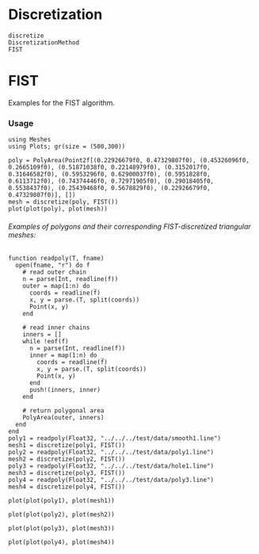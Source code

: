 # Discretization

```@docs
discretize
DiscretizationMethod
FIST
```
# FIST  
Examples for the FIST algorithm. 

### Usage  
  
```@example FIST
using Meshes
using Plots; gr(size = (500,300))

poly = PolyArea(Point2f[(0.22926679f0, 0.47329807f0), (0.45326096f0, 0.2665109f0), (0.51871038f0, 0.22148979f0), (0.3152017f0, 0.31646582f0), (0.5953296f0, 0.62900037f0), (0.5951828f0, 0.6113712f0), (0.74374446f0, 0.72971905f0), (0.29018405f0, 0.5538437f0), (0.25439468f0, 0.5678829f0), (0.22926679f0, 0.47329807f0)], [])
mesh = discretize(poly, FIST())
plot(plot(poly), plot(mesh))
```
###### Examples of polygons and their corresponding FIST-discretized triangular meshes:  
```@setup FIST
function readpoly(T, fname) 
  open(fname, "r") do f
    # read outer chain
    n = parse(Int, readline(f))
    outer = map(1:n) do _
      coords = readline(f)
      x, y = parse.(T, split(coords))
      Point(x, y)
    end

    # read inner chains
    inners = []
    while !eof(f)
      n = parse(Int, readline(f))
      inner = map(1:n) do _
        coords = readline(f)
        x, y = parse.(T, split(coords))
        Point(x, y)
      end
      push!(inners, inner)
    end

    # return polygonal area
    PolyArea(outer, inners)
  end
end
poly1 = readpoly(Float32, "../../../test/data/smooth1.line")
mesh1 = discretize(poly1, FIST())
poly2 = readpoly(Float32, "../../../test/data/poly1.line")
mesh2 = discretize(poly2, FIST())
poly3 = readpoly(Float32, "../../../test/data/hole1.line")
mesh3 = discretize(poly3, FIST())
poly4 = readpoly(Float32, "../../../test/data/poly3.line")
mesh4 = discretize(poly4, FIST())
```
```@example FIST
plot(plot(poly1), plot(mesh1))
```
```@example FIST
plot(plot(poly2), plot(mesh2))
```
```@example FIST
plot(plot(poly3), plot(mesh3))
```
```@example FIST
plot(plot(poly4), plot(mesh4))
```